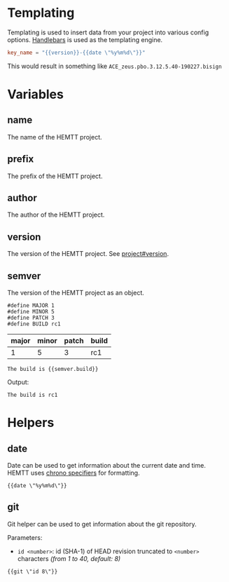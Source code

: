 # Templating
Templating is used to insert data from your project into various config options. [Handlebars](https://github.com/sunng87/handlebars-rust) is used as the templating engine.

```toml
key_name = "{{version}}-{{date \"%y%m%d\"}}"
```
This would result in something like `ACE_zeus.pbo.3.12.5.40-190227.bisign`

# Variables
## name
The name of the HEMTT project.

## prefix
The prefix of the HEMTT project.

## author
The author of the HEMTT project.

## version
The version of the HEMTT project. See [project#version](/project.md?id=version).

## semver
The version of the HEMTT project as an object.

```
#define MAJOR 1
#define MINOR 5
#define PATCH 3
#define BUILD rc1
```

| major | minor | patch | build |
|-------|-------|-------|-------|
| 1     | 5     | 3     | rc1   |

```
The build is {{semver.build}}
```
Output:
```
The build is rc1
```

# Helpers
## date
Date can be used to get information about the current date and time. HEMTT uses [chrono specifiers](https://docs.rs/chrono/0.4.6/chrono/format/strftime/index.html#specifiers) for formatting.

```
{{date \"%y%m%d\"}}
```

## git
Git helper can be used to get information about the git repository.

Parameters:
- `id <number>`: id (SHA-1) of HEAD revision truncated to `<number>` characters _(from 1 to 40, default: 8)_

```
{{git \"id 8\"}}
```

